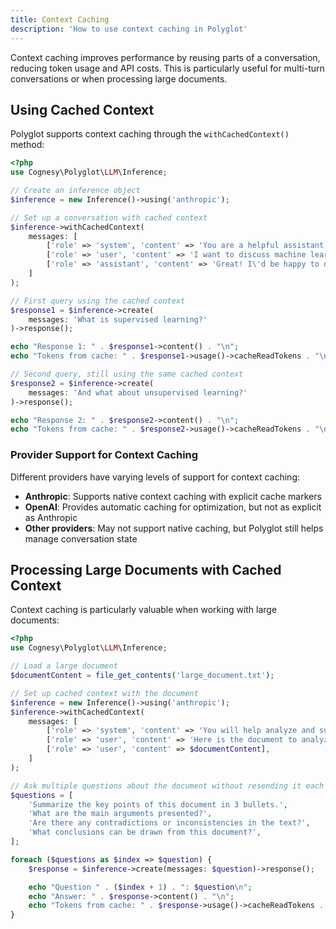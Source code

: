 ```yaml
---
title: Context Caching
description: 'How to use context caching in Polyglot'
---
```


Context caching improves performance by reusing parts of a conversation, reducing token usage and API costs. This is particularly useful for multi-turn conversations or when processing large documents.


## Using Cached Context

Polyglot supports context caching through the `withCachedContext()` method:

```php
<?php
use Cognesy\Polyglot\LLM\Inference;

// Create an inference object
$inference = new Inference()->using('anthropic');

// Set up a conversation with cached context
$inference->withCachedContext(
    messages: [
        ['role' => 'system', 'content' => 'You are a helpful assistant who provides concise answers.'],
        ['role' => 'user', 'content' => 'I want to discuss machine learning concepts.'],
        ['role' => 'assistant', 'content' => 'Great! I\'d be happy to discuss machine learning concepts with you. What specific aspect would you like to explore?'],
    ]
);

// First query using the cached context
$response1 = $inference->create(
    messages: 'What is supervised learning?'
)->response();

echo "Response 1: " . $response1->content() . "\n";
echo "Tokens from cache: " . $response1->usage()->cacheReadTokens . "\n\n";

// Second query, still using the same cached context
$response2 = $inference->create(
    messages: 'And what about unsupervised learning?'
)->response();

echo "Response 2: " . $response2->content() . "\n";
echo "Tokens from cache: " . $response2->usage()->cacheReadTokens . "\n";
```

### Provider Support for Context Caching

Different providers have varying levels of support for context caching:

- **Anthropic**: Supports native context caching with explicit cache markers
- **OpenAI**: Provides automatic caching for optimization, but not as explicit as Anthropic
- **Other providers**: May not support native caching, but Polyglot still helps manage conversation state



## Processing Large Documents with Cached Context

Context caching is particularly valuable when working with large documents:

```php
<?php
use Cognesy\Polyglot\LLM\Inference;

// Load a large document
$documentContent = file_get_contents('large_document.txt');

// Set up cached context with the document
$inference = new Inference()->using('anthropic');
$inference->withCachedContext(
    messages: [
        ['role' => 'system', 'content' => 'You will help analyze and summarize documents.'],
        ['role' => 'user', 'content' => 'Here is the document to analyze:'],
        ['role' => 'user', 'content' => $documentContent],
    ]
);

// Ask multiple questions about the document without resending it each time
$questions = [
    'Summarize the key points of this document in 3 bullets.',
    'What are the main arguments presented?',
    'Are there any contradictions or inconsistencies in the text?',
    'What conclusions can be drawn from this document?',
];

foreach ($questions as $index => $question) {
    $response = $inference->create(messages: $question)->response();

    echo "Question " . ($index + 1) . ": $question\n";
    echo "Answer: " . $response->content() . "\n";
    echo "Tokens from cache: " . $response->usage()->cacheReadTokens . "\n\n";
}
```
